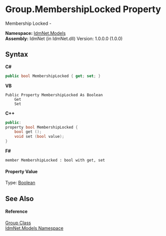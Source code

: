 # Group.MembershipLocked Property 
 

Membership Locked -

**Namespace:**&nbsp;<a href="N_IdmNet_Models">IdmNet.Models</a><br />**Assembly:**&nbsp;IdmNet (in IdmNet.dll) Version: 1.0.0.0 (1.0.0)

## Syntax

**C#**<br />
``` C#
public bool MembershipLocked { get; set; }
```

**VB**<br />
``` VB
Public Property MembershipLocked As Boolean
	Get
	Set
```

**C++**<br />
``` C++
public:
property bool MembershipLocked {
	bool get ();
	void set (bool value);
}
```

**F#**<br />
``` F#
member MembershipLocked : bool with get, set

```


#### Property Value
Type: <a href="http://msdn2.microsoft.com/en-us/library/a28wyd50" target="_blank">Boolean</a>

## See Also


#### Reference
<a href="T_IdmNet_Models_Group">Group Class</a><br /><a href="N_IdmNet_Models">IdmNet.Models Namespace</a><br />
